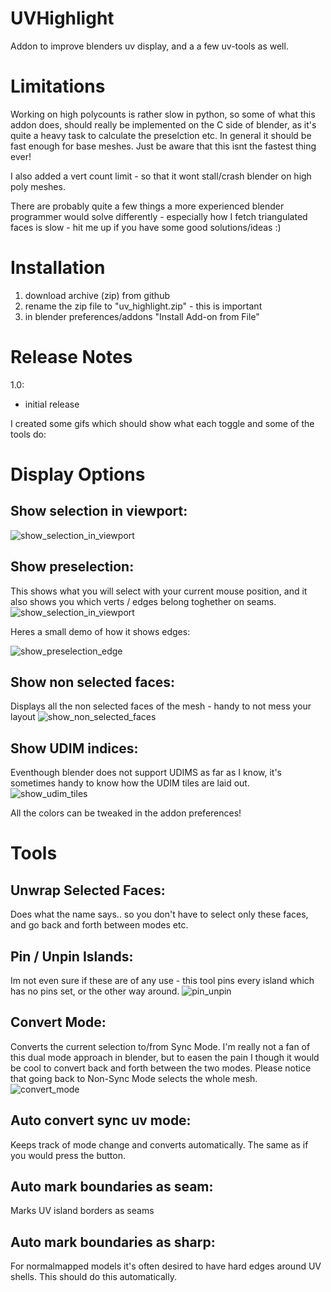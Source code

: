 # UVHighlight
Addon to improve blenders uv display, and a a few uv-tools as well.

# Limitations
Working on high polycounts is rather slow in python, so some of what this addon does, should really be implemented on the C side of blender, as it's quite a heavy task to calculate the preselction etc. In general it should be fast enough for base meshes. Just be aware that this isnt the fastest thing ever!

I also added a vert count limit - so that it wont stall/crash blender on high poly meshes. 

There are probably quite a few things a more experienced blender programmer would solve differently - especially how I fetch triangulated faces is slow - hit me up if you have some good solutions/ideas :) 

# Installation 
1. download archive (zip) from github
2. rename the zip file to "uv_highlight.zip" - this is important
3. in blender preferences/addons "Install Add-on from File"

# Release Notes

1.0:
- initial release





I created some gifs which should show what each toggle and some of the tools do:

# Display Options

## Show selection in viewport: 
![show_selection_in_viewport](https://github.com/BenjaminSauder/uv_highlight/blob/master/doc/show_selection_in_viewport.gif)

## Show preselection:
This shows what you will select with your current mouse position, and it also shows you which verts / edges belong toghether on seams.
![show_selection_in_viewport](https://github.com/BenjaminSauder/uv_highlight/blob/master/doc/show_selection_in_viewport.gif)

Heres a small demo of how it shows edges:

![show_preselection_edge](https://github.com/BenjaminSauder/uv_highlight/blob/master/doc/show_preselection_edge.gif)

## Show non selected faces:
Displays all the non selected faces of the mesh - handy to not mess your layout
![show_non_selected_faces](https://github.com/BenjaminSauder/uv_highlight/blob/master/doc/show_non_selected_faces.gif)

## Show UDIM indices:
Eventhough blender does not support UDIMS as far as I know, it's sometimes handy to know how the UDIM tiles are laid out.
![show_udim_tiles](https://github.com/BenjaminSauder/uv_highlight/blob/master/doc/show_udim_tiles.gif)

All the colors can be tweaked in the addon preferences!

# Tools 

## Unwrap Selected Faces:
Does what the name says.. so you don't have to select only these faces, and go back and forth between modes etc.

## Pin / Unpin Islands:
Im not even sure if these are of any use - this tool pins every island which has no pins set, or the other way around.
![pin_unpin](https://github.com/BenjaminSauder/uv_highlight/blob/master/doc/pin_unpin.gif)

## Convert Mode:
Converts the current selection to/from Sync Mode. I'm really not a fan of this dual mode approach in blender, but to easen the pain I though it would be cool to convert back and forth between the two modes. Please notice that going back to Non-Sync Mode selects the whole mesh.
![convert_mode](https://github.com/BenjaminSauder/uv_highlight/blob/master/doc/convert_mode.gif)


## Auto convert sync uv mode:
Keeps track of mode change and converts automatically. The same as if you would press the button.

## Auto mark boundaries as seam:
Marks UV island borders as seams

## Auto mark boundaries as sharp:
For normalmapped models it's often desired to have hard edges around UV shells. This should do this automatically.
